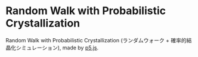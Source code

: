 # Random Walk with Probabilistic Crystallization

Random Walk with Probabilistic Crystallization (ランダムウォーク + 確率的結晶化シミュレーション), made by [p5.js](https://p5js.org/).
